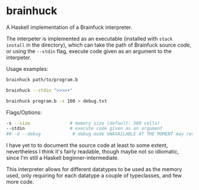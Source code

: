 # brainhuck

A Haskell implementation of a Brainfuck interpreter.

The interpeter is implemented as an executable (installed with `stack install` in the directory), which can take 
the path of Brainfuck source code, or using the `--stdin` flag, execute code given as an argument to the 
interpeter.

Usage examples:

```bash
brainhuck path/to/program.b

brainhuck --stdin ">>>>+"

brainhuck program.b -s 100 > debug.txt
```

Flags/Options:   

```bash
-s --size               # memory size (default: 500 cells)
--stdin                 # execute code given as an argument
## -d --debug            # debug mode UNAVAILABLE AT THE MOMENT may return in the future 
```

I have yet to to document the source code at least to some extent, nevertheless I think it's fairly readable, 
though maybe not so idiomatic, since I'm still a Haskell beginner-intermediate.

This interpreter allows for different datatypes to be used as the memory used, only requiring for each datatype
a couple of typeclasses, and few more code. 

